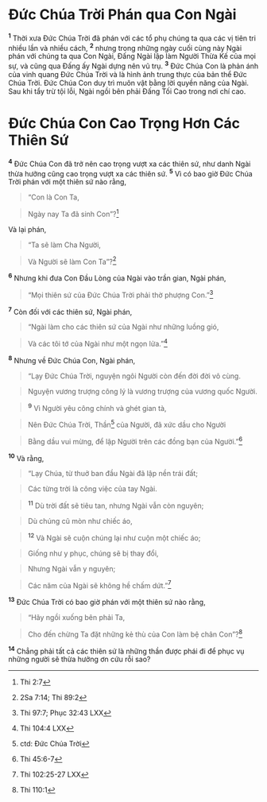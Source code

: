 # Đức Chúa Trời Phán qua Con Ngài
<sup><b>1</b></sup> Thời xưa Đức Chúa Trời đã phán với các tổ phụ chúng ta qua các vị tiên tri nhiều lần và nhiều cách, <sup><b>2</b></sup> nhưng trong những ngày cuối cùng này Ngài phán với chúng ta qua Con Ngài, Đấng Ngài lập làm Người Thừa Kế của mọi sự, và cũng qua Đấng ấy Ngài dựng nên vũ trụ. <sup><b>3</b></sup> Đức Chúa Con là phản ánh của vinh quang Đức Chúa Trời và là hình ảnh trung thực của bản thể Đức Chúa Trời. Đức Chúa Con duy trì muôn vật bằng lời quyền năng của Ngài. Sau khi tẩy trừ tội lỗi, Ngài ngồi bên phải Đấng Tối Cao trong nơi chí cao.


# Đức Chúa Con Cao Trọng Hơn Các Thiên Sứ
<sup><b>4</b></sup> Đức Chúa Con đã trở nên cao trọng vượt xa các thiên sứ, như danh Ngài thừa hưởng cũng cao trọng vượt xa các thiên sứ. <sup><b>5</b></sup> Vì có bao giờ Đức Chúa Trời phán với một thiên sứ nào rằng,


> “Con là Con Ta,
>


> Ngày nay Ta đã sinh Con”?[^1-8cb3d680-955a-4d26-aea8-1dab2c64fd3c]
>

Và lại phán,


> “Ta sẽ làm Cha Người,
>


> Và Người sẽ làm Con Ta”?[^2-8cb3d680-955a-4d26-aea8-1dab2c64fd3c]
>

<sup><b>6</b></sup> Nhưng khi đưa Con Đầu Lòng của Ngài vào trần gian, Ngài phán,


> “Mọi thiên sứ của Đức Chúa Trời phải thờ phượng Con.”[^3-8cb3d680-955a-4d26-aea8-1dab2c64fd3c]
>

<sup><b>7</b></sup> Còn đối với các thiên sứ, Ngài phán,


> “Ngài làm cho các thiên sứ của Ngài như những luồng gió,
>


> Và các tôi tớ của Ngài như một ngọn lửa.”[^4-8cb3d680-955a-4d26-aea8-1dab2c64fd3c]
>

<sup><b>8</b></sup> Nhưng về Đức Chúa Con, Ngài phán,


> “Lạy Đức Chúa Trời, nguyện ngôi Người còn đến đời đời vô cùng.
>


> Nguyện vương trượng công lý là vương trượng của vương quốc Người.
>


> <sup><b>9</b></sup> Vì Người yêu công chính và ghét gian tà,
>


> Nên Đức Chúa Trời, Thần[^5-8cb3d680-955a-4d26-aea8-1dab2c64fd3c] của Người, đã xức dầu cho Người
>


> Bằng dầu vui mừng, để lập Người trên các đồng bạn của Người.”[^6-8cb3d680-955a-4d26-aea8-1dab2c64fd3c]
>

<sup><b>10</b></sup> Và rằng,


> “Lạy Chúa, từ thuở ban đầu Ngài đã lập nền trái đất;
>


> Các từng trời là công việc của tay Ngài.
>


> <sup><b>11</b></sup> Dù trời đất sẽ tiêu tan, nhưng Ngài vẫn còn nguyên;
>


> Dù chúng cũ mòn như chiếc áo,
>


> <sup><b>12</b></sup> Và Ngài sẽ cuộn chúng lại như cuộn một chiếc áo;
>


> Giống như y phục, chúng sẽ bị thay đổi,
>


> Nhưng Ngài vẫn y nguyên;
>


> Các năm của Ngài sẽ không hề chấm dứt.”[^7-8cb3d680-955a-4d26-aea8-1dab2c64fd3c]
>

<sup><b>13</b></sup> Đức Chúa Trời có bao giờ phán với một thiên sứ nào rằng,


> “Hãy ngồi xuống bên phải Ta,
>


> Cho đến chừng Ta đặt những kẻ thù của Con làm bệ chân Con”?[^8-8cb3d680-955a-4d26-aea8-1dab2c64fd3c]
>

<sup><b>14</b></sup> Chẳng phải tất cả các thiên sứ là những thần được phái đi để phục vụ những người sẽ thừa hưởng ơn cứu rỗi sao?

[^1-8cb3d680-955a-4d26-aea8-1dab2c64fd3c]: Thi 2:7
[^2-8cb3d680-955a-4d26-aea8-1dab2c64fd3c]: 2Sa 7:14; Thi 89:2
[^3-8cb3d680-955a-4d26-aea8-1dab2c64fd3c]: Thi 97:7; Phục 32:43 LXX
[^4-8cb3d680-955a-4d26-aea8-1dab2c64fd3c]: Thi 104:4 LXX
[^5-8cb3d680-955a-4d26-aea8-1dab2c64fd3c]: ctd: Đức Chúa Trời
[^6-8cb3d680-955a-4d26-aea8-1dab2c64fd3c]: Thi 45:6-7
[^7-8cb3d680-955a-4d26-aea8-1dab2c64fd3c]: Thi 102:25-27 LXX
[^8-8cb3d680-955a-4d26-aea8-1dab2c64fd3c]: Thi 110:1